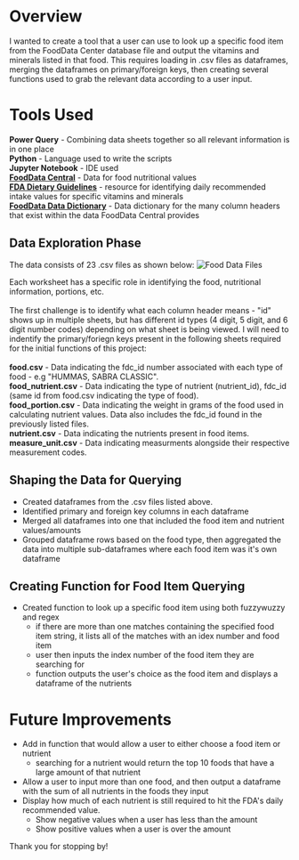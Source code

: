 # Overview
I wanted to create a tool that a user can use to look up a specific food item from the FoodData Center database file and output the vitamins and minerals listed in that food. This requires loading in .csv files as dataframes, merging the dataframes on primary/foreign keys, then creating several functions used to grab the relevant data according to a user input.

# Tools Used
**Power Query** - Combining data sheets together so all relevant information is in one place<br>
**Python** - Language used to write the scripts<br>
**Jupyter Notebook** - IDE used <br>
[**FoodData Central**](https://fdc.nal.usda.gov) - Data for food nutritional values<br>
[**FDA Dietary Guidelines**](https://www.fda.gov/food/nutrition-facts-label/daily-value-nutrition-and-supplement-facts-labels) - resource for identifying daily recommended intake values for specific vitamins and minerals<br>
[**FoodData Data Dictionary**](https://fdc.nal.usda.gov/portal-data/external/dataDictionary) - Data dictionary for the many column headers that exist within the data FoodData Central provides


## Data Exploration Phase

The data consists of 23 .csv files as shown below: 
![Food Data Files](https://github.com/dylanvowell/FoodAnalysisTool/assets/95980792/1ea9048b-3378-4630-be39-bb2af3b55dd7)

Each worksheet has a specific role in identifying the food, nutritional information, portions, etc. <br>
<br>
The first challenge is to identify what each column header means - "id" shows up in multiple sheets, but has different id types (4 digit, 5 digit, and 6 digit number codes) depending on what sheet is being viewed. I will need to indentify the primary/foriegn keys present in the following sheets required for the initial functions of this project: <br>
<br>
**food.csv** - Data indicating the fdc_id number associated with each type of food - e.g "HUMMAS, SABRA CLASSIC".
<br>
**food_nutrient.csv** - Data indicating the type of nutrient (nutrient_id), fdc_id (same id from food.csv indicating the type of food).
<br>
**food_portion.csv** - Data indicating the weight in grams of the food used in calculating nutrient values. Data also includes the fdc_id found in the previously listed files. 
<br>
**nutrient.csv** - Data indicating the nutrients present in food items.
<br>
**measure_unit.csv** - Data indicating measurments alongside their respective measurement codes.

## Shaping the Data for Querying

- Created dataframes from the .csv files listed above.
- Identified primary and foreign key columns in each dataframe
- Merged all dataframes into one that included the food item and nutrient values/amounts
- Grouped dataframe rows based on the food type, then aggregated the data into multiple sub-dataframes where each food item was it's own dataframe


## Creating Function for Food Item Querying 

- Created function to look up a specific food item using both fuzzywuzzy and regex
  - if there are more than one matches containing the specified food item string, it lists all of the matches with an idex number and food item
  - user then inputs the index number of the food item they are searching for
  - function outputs the user's choice as the food item and displays a dataframe of the nutrients
 

# Future Improvements

- Add in function that would allow a user to either choose a food item or nutrient
  - searching for a nutrient would return the top 10 foods that have a large amount of that nutrient
- Allow a user to input more than one food, and then output a dataframe with the sum of all nutrients in the foods they input
- Display how much of each nutrient is still required to hit the FDA's daily recommended value.
  - Show negative values when a user has less than the amount
  - Show positive values when a user is over the amount
 
Thank you for stopping by! 


